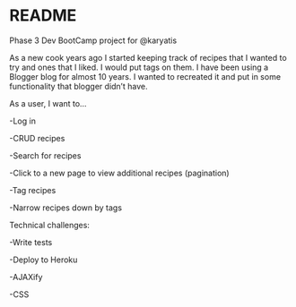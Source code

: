 # README

Phase 3 Dev BootCamp project for @karyatis

As a new cook years ago I started keeping track of recipes that I wanted to try and ones that I liked. I would put tags on them. 
I have been using a Blogger blog for almost 10 years. I wanted to recreated it and put in some functionality that blogger didn’t have. 

As a user, I want to…

-Log in

-CRUD recipes

-Search for recipes

-Click to a new page to view additional recipes (pagination)

-Tag recipes

-Narrow recipes down by tags


Technical challenges:

-Write tests

-Deploy to Heroku

-AJAXify

-CSS
